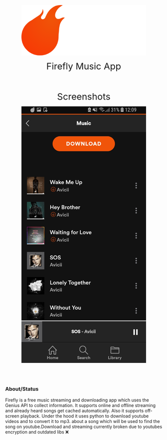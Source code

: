 
<p align="center">
  <img width="400" src="logotext.png" />
</p>
<p align="center">
   <a style="font-size: 29px">Firefly Music App</a>
<p>
<br/>
<br/>
<p align="center">
   <a style="font-size: 29px">Screenshots</a>
<p>
<p align="center">
  <img width="400" src="1.png" />
</p>
<br/>
<br/>
<h3>About/Status</h3>
Firefly is a free music streaming and downloading app which uses the Genius API to collect information.
It supports online and offline streaming and already heard songs get cached automatically. Also it supports
off-screen playback. Under the hood it uses python to download youtube videos and to convert it to mp3.
about a song which will be used to find the song on youtube.Download and streaming currently broken due
to youtubes encryption and outdated libs ❌


